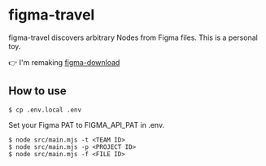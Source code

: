 # figma-travel

figma-travel discovers arbitrary Nodes from Figma files. This is a personal toy.

👉 I'm remaking [figma-download](https://github.com/silverbirder/figma-download)

## How to use

```
$ cp .env.local .env
```

Set your Figma PAT to FIGMA_API_PAT in .env.

```
$ node src/main.mjs -t <TEAM ID>
$ node src/main.mjs -p <PROJECT ID>
$ node src/main.mjs -f <FILE ID>
```
